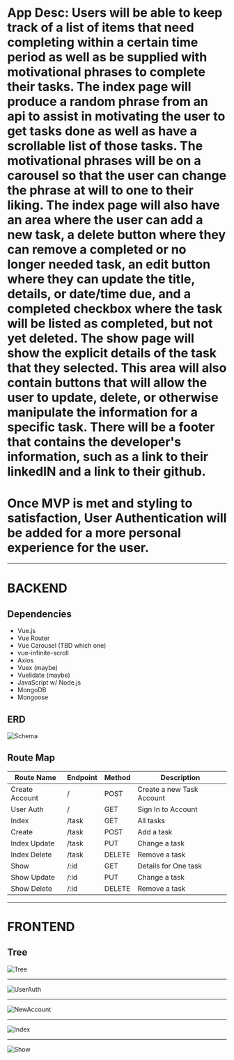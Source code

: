# App Desc: Users will be able to keep track of a list of items that need completing within a certain time period as well as be supplied with motivational phrases to complete their tasks. The index page will produce a random phrase from an api to assist in motivating the user to get tasks done as well as have a scrollable list of those tasks. The motivational phrases will be on a carousel so that the user can change the phrase at will to one to their liking. The index page will also have an area where the user can add a new task, a delete button where they can remove a completed or no longer needed task, an edit button where they can update the title, details, or date/time due, and a completed checkbox where the task will be listed as completed, but not yet deleted. The show page will show the explicit details of the task that they selected. This area will also contain buttons that will allow the user to update, delete, or otherwise manipulate the information for a specific task. There will be a footer that contains the developer's information, such as a link to their linkedIN and a link to their github.
# Once MVP is met and styling to satisfaction, User Authentication will be added for a more personal experience for the user.

-------------------------------------------------------------
# BACKEND

## Dependencies
- Vue.js
- Vue Router
- Vue Carousel (TBD which one)
- vue-infinite-scroll
- Axios
- Vuex (maybe)
- Vuelidate (maybe)
- JavaScript w/ Node.js
- MongoDB
- Mongoose

## ERD
![Schema](./images/CapERD.png)

## Route Map
| Route Name | Endpoint | Method | Description            |
| ---------- | -------- | ------ | ---------------------- |
| Create Account | / | POST | Create a new Task Account |
| User Auth | / | GET | Sign In to Account
| Index | /task | GET | All tasks |
| Create | /task | POST | Add a task |
| Index Update | /task | PUT | Change a task |
| Index Delete | /task | DELETE | Remove a task |
| Show | /:id | GET | Details for One task |
| Show Update | /:id | PUT | Change a task |
| Show Delete | /:id | DELETE | Remove a task |

------------------------------------------------------------
# FRONTEND

## Tree
![Tree](./images/Tree.png)

----------------------------------------------------

![UserAuth](./images/UserLogInandCreate.png)

----------------------------------------------------

![NewAccount](./images/NewAccountCreation.png)

----------------------------------------------------

![Index](./images/Index.png)

----------------------------------------------------

![Show](./images/Show.png)